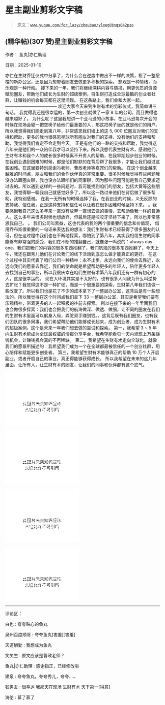 # 星主副业剪彩文字稿

> 原文：[`www.yuque.com/for_lazy/zhoubao/ylxeg0bnqs042pzo`](https://www.yuque.com/for_lazy/zhoubao/ylxeg0bnqs042pzo)

## (精华帖)(307 赞)星主副业剪彩文字稿

作者： 鱼丸|亦仁助理

日期：2025-01-10

亦仁在生财乔迁仪式中分享了，为什么会在逆势中做出不一样的决策，租了一整层楼的新办公室，还是因为想带着圈友去做更多积极的探索。
悲观是一种情绪，而乐观是一种行动。
接下来的一年，我们将继续深耕内容与情报，用更优质的资源赋能圈友，帮助他们成长为生财的超级案例。将生财打造成全球最酷的创业者社群，让赚钱的机会每天都在这里涌现。
在这条路上，我们会和大家一起。 ———————————— 欢迎大家今天来到生财有术的剪彩仪式，我简单讲三句话。 我觉得我还是很幸运的，第一次创业就做了一家
8 年的公司，而且做得也越来越好了。
为什么呢？这里我想讲一个亚马逊的小故事，在亚马逊每次开会的时候在现场会留一把空椅子给他们最重要的人，那这把椅子坐的就是他们的用户。所以我觉得我们能走到第八年，非常感恩我们墙上的这
5, 000 位圈友对我们的支持和帮助，更多的我也很感恩星球所有圈友对我们的支持，没有他们的支持和帮助，我觉得我们肯定不会走到今天。
正是有他们的一路的支持和帮助，我觉得这八年来是他们的一众陪伴我才可以坚持下来。所以我想代表生财有术，感谢他们。
生财有术和我个人的成长很多时候离不开贵人的帮助，在我早期起步创业的时候，在我创业遇到困难的时候，都是他们默默的在背后帮了我很多，才能让我们越过这些困难。在这里要特别感谢冯老师、曹政老师等嘉宾们的帮助。
在这个创业越来越难的时间点，朋友和我们的合作伙伴真的非常重要。很多时候我觉得有些问题我没办法跟圈友聊，我也没办法跟咱们的同事聊，因为那些问题可能是我自己要求迈过去的。所以遇到这样的一些问题时，我可能找到咱们的朋友，包括大黄等这些朋友，我觉得聊一聊我自己就感觉好多了，所以这一路过来他们在背后做了很多帮助，我特别感谢。
在我一无所有的时候选择了我，在我创业的时候，义无反顾的支持我、信任我，正是这种支持和信任可以让我在很多困难时候坚持下来。
。我要感谢我自己这么多年来一直没有放弃一直想去做的事情，去帮助像我一样的普通人。这么多年来很多时候也想放弃，但最后还是咬咬牙坚持下来了，所以也非常感恩我自己。
。 我们公司叫索益，这也代表的我的两个很重要的信念和价值观，
借用乔布斯很重要的一句话来表达我的想法：我们生财有术已经获得了很多圈友的认可，但在这过程中我们也在不断地探索，哪怕到了第八年，其实我相信生财的同事能够有非常强的感受，我们在不断的推翻自己，就像张一鸣说的：always
day one。我们把我们的内容的很多东西推翻了，我们航海的很多东西推翻了，今天上午，我还在跟秀儿他们在讨论我们的线下活动到底怎么做才能真正的更好。
在这个过程中其实代表了咱们公司一种精神：永不止步，永远向我们的使命去靠近，永远向我们的愿景去靠近，我们的使命就是希望帮助更多的年轻人，陪伴更多年轻人去找到自己的事业，所以我很庆幸在咱们生财有术第八年我们还有一群有初心的人，这是很幸运的。
现在大环境其实是不太好的，也有很多人问我为什么叫逆势去扩张？我觉得这不是一种扩张，而是一个很重要的探索，生财第八年我们该做一些改变了。所以我们也是花了不少的成本拿下了一整层办公室，这背后是有一些想法的。所以我觉得在这个时间点我们拿下 33 一整层办公室，其实是希望我们要有乐观精神，带着更多的人一起积极的往前去探索。
所以在接下来的一年里面我们也会做很多探索：我们也会把我们的航海做深、做透、做细，让不同的圈友在我们的生财有术里面可以躬身入局，弄脏双手赚到钱。。这背后既有我们圈友，也有我们团队的很多同事，我们希望帮助他们能够成长起来，成为创业者，成为生财有术的超级案例，这个是未来一年我们想去做的尝试和探索。
第一，我希望 3 ~ 5 年内生财有术能成为全球最权威的情报分享平台，我希望能看见一天内涌现上万条赚钱机会，让赚钱机会真的不再稀缺。
第二，我希望在生财有术走向全球化，就像我们的愿景所描述的：我希望我们成为一个在全球都最被信任的一个创业社群，用心陪伴和赋能更多创业者。
第三，我希望生财有术能够真正的帮助 10 万个人开启副业，或者开启自己的事业，真正得能够获得成长。
所以我希望在未来的这几年里面，让所有人，让生财有术的圈友，让我们的同事和伙伴都有这个底气。

![](img/1bbf966dd8c75e9c1a6d1101466d3a7e.png "None")

![](img/8df5569f9419afab666a9e6d1e5a2670.png "None")

![](img/e661fc13c2f2c1dd3319bedbfed16ba8.png "None")

![](img/2813b378f0df93fa1bbd4c74efb00ea2.png "None")

* * *

评论区：

白也 : 夸夸贴心的鱼丸

泉州百度顺哥 : 夸夸鱼丸[害羞][害羞]

天道酬勤 : 我想成为鱼丸

笑笑生 : 原文应该是曹政老师？

鱼丸|亦仁助理 : 感谢指正，已经修改啦

建泉 : 夸夸鱼丸，夸夸秀儿，夸夸……

钱男友 : 很幸运 我那天在现场 生财有术 天下第一[得意]

海伦 : 慕了慕了